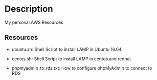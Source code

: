 # Description
My personal AWS Resources
## Resources
- ubuntu.sh: Shell Script to install LAMP in Ubuntu 16.04
- centos.sh: Shell Script to install LAMP in centos and redhat

- phpmyadmin_to_rds.txt: How to configure phpMyAdmin to connect to RDS
